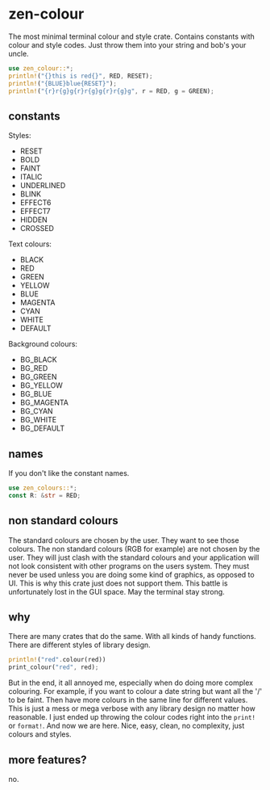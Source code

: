 # zen-colour

The most minimal terminal colour and style crate.
Contains constants with colour and style codes.
Just throw them into your string and bob's your uncle.

```rust
use zen_colour::*;
println!("{}this is red{}", RED, RESET);
println!("{BLUE}blue{RESET}");
println!("{r}r{g}g{r}r{g}g{r}r{g}g", r = RED, g = GREEN);
```

## constants

Styles:
- RESET
- BOLD
- FAINT
- ITALIC
- UNDERLINED
- BLINK
- EFFECT6
- EFFECT7
- HIDDEN
- CROSSED

Text colours:
- BLACK
- RED
- GREEN
- YELLOW
- BLUE
- MAGENTA
- CYAN
- WHITE
- DEFAULT

Background colours:
- BG_BLACK
- BG_RED
- BG_GREEN
- BG_YELLOW
- BG_BLUE
- BG_MAGENTA
- BG_CYAN
- BG_WHITE
- BG_DEFAULT

## names

If you don't like the constant names.

```rust
use zen_colours::*;
const R: &str = RED;
```

## non standard colours

The standard colours are chosen by the user.
They want to see those colours.
The non standard colours (RGB for example) are not chosen by the user.
They will just clash with the standard colours and your application will not look consistent
with other programs on the users system.
They must never be used unless you are doing some kind of graphics, as opposed to UI.
This is why this crate just does not support them.
This battle is unfortunately lost in the GUI space.
May the terminal stay strong.

## why

There are many crates that do the same.
With all kinds of handy functions.
There are different styles of library design.

```rust
println!("red".colour(red))
print_colour("red", red);
```

But in the end, it all annoyed me, especially when do doing more complex colouring.
For example, if you want to colour a date string but want all the '/' to be faint.
Then have more colours in the same line for different values.
This is just a mess or mega verbose with any library design no matter how reasonable.
I just ended up throwing the colour codes right into the `print!` or `format!`.
And now we are here.
Nice, easy, clean, no complexity, just colours and styles.

## more features?

no.

